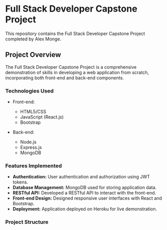 # Full Stack Developer Capstone Project

This repository contains the Full Stack Developer Capstone Project completed by Alex Monge.

## Project Overview

The Full Stack Developer Capstone Project is a comprehensive demonstration of skills in developing a web application from scratch, incorporating both front-end and back-end components.

### Technologies Used

- Front-end:
  - HTML5/CSS
  - JavaScript (React.js)
  - Bootstrap
  
- Back-end:
  - Node.js
  - Express.js
  - MongoDB
  
### Features Implemented

- **Authentication:** User authentication and authorization using JWT tokens.
- **Database Management:** MongoDB used for storing application data.
- **RESTful API:** Developed a RESTful API to interact with the front-end.
- **Front-end Design:** Designed responsive user interfaces with React and Bootstrap.
- **Deployment:** Application deployed on Heroku for live demonstration.

### Project Structure

